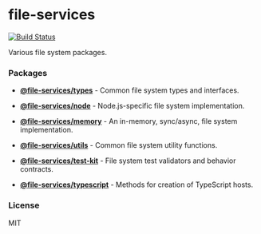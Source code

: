 # file-services
[![Build Status](https://travis-ci.com/wixplosives/file-services.svg?token=JxepjChyzQB66ehAYhtG&branch=master)](https://travis-ci.com/wixplosives/file-services)

Various file system packages.

### Packages

- **[@file-services/types](https://github.com/wixplosives/file-services/tree/master/packages/types)** - Common file system types and interfaces.

- **[@file-services/node](https://github.com/wixplosives/file-services/tree/master/packages/node)** - Node.js-specific file system implementation.

- **[@file-services/memory](https://github.com/wixplosives/file-services/tree/master/packages/memory)** - An in-memory, sync/async, file system implementation.

- **[@file-services/utils](https://github.com/wixplosives/file-services/tree/master/packages/utils)** - Common file system utility functions.

- **[@file-services/test-kit](https://github.com/wixplosives/file-services/tree/master/packages/test-kit)** - File system test validators and behavior contracts.

- **[@file-services/typescript](https://github.com/wixplosives/file-services/tree/master/packages/typescript)** - Methods for creation of TypeScript hosts.

### License

MIT
